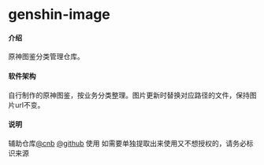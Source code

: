 # genshin-image

#### 介绍
原神图鉴分类管理仓库。

#### 软件架构
自行制作的原神图鉴，按业务分类整理。图片更新时替换对应路径的文件，保持图片url不变。

#### 说明
辅助仓库[@cnb](https://cnb.cool/tar/xiaoyao_plus.git)  [@github](https://github.com/Ctrlcvs/xiaoyao-cvs-plugin.git) 使用
如需要单独提取出来使用又不想授权的，请务必标识来源
